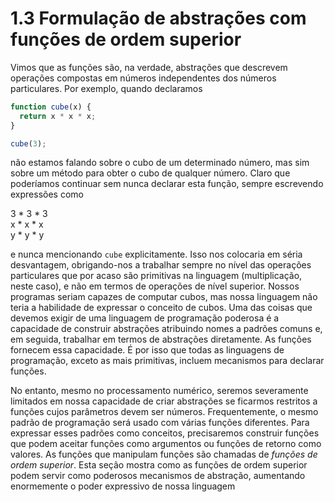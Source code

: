 # 1.3 Formulação de abstrações com funções de ordem superior

Vimos que as funções são, na verdade, abstrações que descrevem operações compostas em números independentes dos números particulares. Por exemplo, quando declaramos

```js
function cube(x) {
  return x * x * x;
}

cube(3);
```

não estamos falando sobre o cubo de um determinado número, mas sim sobre um método para obter o cubo de qualquer número. Claro que poderíamos continuar sem nunca declarar esta função, sempre escrevendo expressões como

3 \* 3 \* 3 <br>
x \* x \* x <br>
y \* y \* y <br>

e nunca mencionando `cube` explicitamente. Isso nos colocaria em séria desvantagem, obrigando-nos a trabalhar sempre no nível das operações particulares que por acaso são primitivas na linguagem (multiplicação, neste caso), e não em termos de operações de nível superior. Nossos programas seriam capazes de computar cubos, mas nossa linguagem não teria a habilidade de expressar o conceito de cubos. Uma das coisas que devemos exigir de uma linguagem de programação poderosa é a capacidade de construir abstrações atribuindo nomes a padrões comuns e, em seguida, trabalhar em termos de abstrações diretamente. As funções fornecem essa capacidade. É por isso que todas as linguagens de programação, exceto as mais primitivas, incluem mecanismos para declarar funções.

No entanto, mesmo no processamento numérico, seremos severamente limitados em nossa capacidade de criar abstrações se ficarmos restritos a funções cujos parâmetros devem ser números. Frequentemente, o mesmo padrão de programação será usado com várias funções diferentes. Para expressar esses padrões como conceitos, precisaremos construir funções que podem aceitar funções como argumentos ou funções de retorno como valores. As funções que manipulam funções são chamadas de _funções de ordem superior_. Esta seção mostra como as funções de ordem superior podem servir como poderosos mecanismos de abstração, aumentando enormemente o poder expressivo de nossa linguagem
